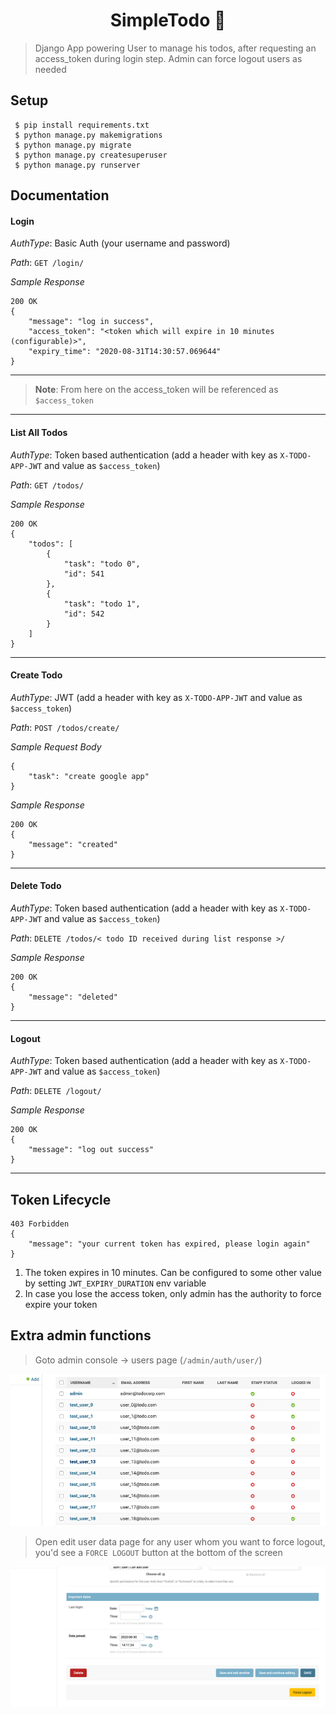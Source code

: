 <h1 align="center">SimpleTodo 📝</h1>

> Django App powering User to manage his todos, after requesting an access_token during login step. Admin can force logout users as needed

## Setup
```
 $ pip install requirements.txt
 $ python manage.py makemigrations
 $ python manage.py migrate
 $ python manage.py createsuperuser
 $ python manage.py runserver
```

## Documentation

#### Login

*AuthType*: Basic Auth (your username and password)

*Path*: `GET /login/`

*Sample Response*
```
200 OK
{
    "message": "log in success",
    "access_token": "<token which will expire in 10 minutes (configurable)>",
    "expiry_time": "2020-08-31T14:30:57.069644"
}
```
--------------------

> **Note**: From here on the access_token will be referenced as ```$access_token```

--------------------

#### List All Todos

*AuthType*: Token based authentication (add a header with key as `X-TODO-APP-JWT` and value as `$access_token`)

*Path*: `GET /todos/`

*Sample Response*
```
200 OK
{
    "todos": [
        {
            "task": "todo 0",
            "id": 541
        },
        {
            "task": "todo 1",
            "id": 542
        }
    ]
}
```

--------------------

#### Create Todo

*AuthType*: JWT (add a header with key as `X-TODO-APP-JWT` and value as `$access_token`)

*Path*: `POST /todos/create/`

*Sample Request Body*
```
{
    "task": "create google app"
}
```


*Sample Response*
```
200 OK
{
    "message": "created"
}
```

--------------------

#### Delete Todo

*AuthType*: Token based authentication (add a header with key as `X-TODO-APP-JWT` and value as `$access_token`)

*Path*: `DELETE /todos/< todo ID received during list response >/`

*Sample Response*
```
200 OK
{
    "message": "deleted"
}
```

--------------------

#### Logout

*AuthType*: Token based authentication (add a header with key as `X-TODO-APP-JWT` and value as `$access_token`)

*Path*: `DELETE /logout/`

*Sample Response*
```
200 OK
{
    "message": "log out success"
}
```

--------------------

## Token Lifecycle
```
403 Forbidden
{
    "message": "your current token has expired, please login again"
}
```
1. The token expires in 10 minutes. Can be configured to some other value by setting `JWT_EXPIRY_DURATION` env variable
2. In case you lose the access token, only admin has the authority to force expire your token

## Extra admin functions

> Goto admin console -> users page (`/admin/auth/user/`)

![Admin console list user view](https://github.com/kunal-sanghvi/simpleTodo/blob/master/img/UserListView.png?raw=true)

> Open edit user data page for any user whom you want to force logout, you'd see a ``FORCE LOGOUT`` button at the bottom of the screen

![Admin console list user view](https://github.com/kunal-sanghvi/simpleTodo/blob/master/img/UserForceLogout.png?raw=true)